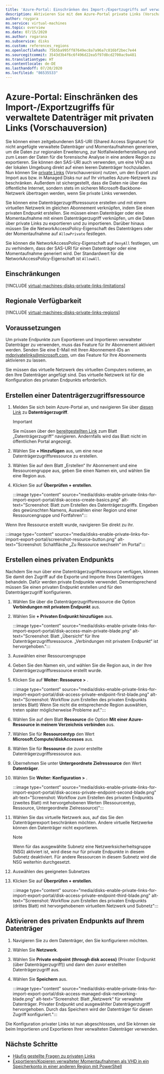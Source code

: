 ```yaml
---
title: 'Azure-Portal: Einschränken des Import-/Exportzugriffs auf verwaltete Datenträger mit privaten Links (Vorschauversion)'
description: Aktivieren Sie mit dem Azure-Portal private Links (Vorschauversion) für Ihre verwalteten Datenträger. Dadurch können Sie Datenträger nur innerhalb Ihres virtuellen Netzwerks sicher exportieren und importieren.
author: roygara
ms.service: virtual-machines
ms.topic: overview
ms.date: 07/15/2020
ms.author: rogarana
ms.subservice: disks
ms.custom: references_regions
ms.openlocfilehash: 75b5ba995ff87649ec8a7a96a7c816bf2bec7e44
ms.sourcegitcommit: 3543d3b4f6c6f496d22ea5f97d8cd2700ac9a481
ms.translationtype: HT
ms.contentlocale: de-DE
ms.lasthandoff: 07/20/2020
ms.locfileid: "86535533"
---
```

# <a name="azure-portal---restrict-importexport-access-for-managed-disks-with-private-links-preview"></a>Azure-Portal: Einschränken des Import-/Exportzugriffs für verwaltete Datenträger mit privaten Links (Vorschauversion)

Sie können einen zeitgebundenen SAS-URI (Shared Access Signature) für nicht angefügte verwaltete Datenträger und Momentaufnahmen generieren, um die Daten zur regionalen Erweiterung, zur Notfallwiederherstellung und zum Lesen der Daten für die forensische Analyse in eine andere Region zu exportieren. Sie können den SAS-URI auch verwenden, um eine VHD aus der lokalen Umgebung direkt auf einen leeren Datenträger hochzuladen.  Nun können Sie [private Links](../private-link/private-link-overview.md) (Vorschauversion) nutzen, um den Export und Import aus bzw. in Managed Disks nur auf Ihr virtuelles Azure-Netzwerk zu beschränken. Außerdem ist sichergestellt, dass die Daten nie über das öffentliche Internet, sondern stets im sicheren Microsoft-Backbone-Netzwerk übertragen werden, wenn Sie private Links verwenden. 

Sie können eine Datenträgerzugriffsressource erstellen und mit einem virtuellen Netzwerk im gleichen Abonnement verknüpfen, indem Sie einen privaten Endpunkt erstellen. Sie müssen einen Datenträger oder eine Momentaufnahme mit einem Datenträgerzugriff verknüpfen, um die Daten über private Links zu exportieren und zu importieren. Darüber hinaus müssen Sie die NetworkAccessPolicy-Eigenschaft des Datenträgers oder der Momentaufnahme auf `AllowPrivate` festlegen. 

Sie können die NetworkAccessPolicy-Eigenschaft auf `DenyAll` festlegen, um zu verhindern, dass der SAS-URI für einen Datenträger oder eine Momentaufnahme generiert wird. Der Standardwert für die NetworkAccessPolicy-Eigenschaft ist `AllowAll`.

## <a name="limitations"></a>Einschränkungen

[!INCLUDE [virtual-machines-disks-private-links-limitations](../../includes/virtual-machines-disks-private-links-limitations.md)]

## <a name="regional-availability"></a>Regionale Verfügbarkeit

[!INCLUDE [virtual-machines-disks-private-links-regions](../../includes/virtual-machines-disks-private-links-regions.md)]

## <a name="prerequisites"></a>Voraussetzungen

Um private Endpunkte zum Exportieren und Importieren verwalteter Datenträger zu verwenden, muss das Feature für Ihr Abonnement aktiviert werden. Senden Sie eine E-Mail mit Ihren Abonnement-IDs an mdprivatelinks@microsoft.com, um das Feature für Ihre Abonnements aktivieren zu lassen.

Sie müssen das virtuelle Netzwerk des virtuellen Computers notieren, an den Ihre Datenträger angefügt sind. Das virtuelle Netzwerk ist für die Konfiguration des privaten Endpunkts erforderlich.

## <a name="create-a-disk-access-resource"></a>Erstellen einer Datenträgerzugriffsressource

1. Melden Sie sich beim Azure-Portal an, und navigieren Sie über [diesen Link](https://aka.ms/disksprivatelinks) zu **Datenträgerzugriff**.

    > [!IMPORTANT]
    > Sie müssen über den [bereitgestellten Link](https://aka.ms/disksprivatelinks) zum Blatt „Datenträgerzugriff“ navigieren. Andernfalls wird das Blatt nicht im öffentlichen Portal angezeigt.

1. Wählen Sie **+ Hinzufügen** aus, um eine neue Datenträgerzugriffsressource zu erstellen.
1. Wählen Sie auf dem Blatt „Erstellen“ Ihr Abonnement und eine Ressourcengruppe aus, geben Sie einen Namen ein, und wählen Sie eine Region aus.
1. Klicken Sie auf **Überprüfen + erstellen**.

    :::image type="content" source="media/disks-enable-private-links-for-import-export-portal/disk-access-create-basics.png" alt-text="Screenshot: Blatt zum Erstellen des Datenträgerzugriffs. Eingeben des gewünschten Namens, Auswählen einer Region und einer Ressourcengruppe und Fortfahren":::

Wenn Ihre Ressource erstellt wurde, navigieren Sie direkt zu ihr.

:::image type="content" source="media/disks-enable-private-links-for-import-export-portal/screenshot-resource-button.png" alt-text="Screenshot: Schaltfläche „Zu Ressource wechseln“ im Portal":::

## <a name="create-a-private-endpoint"></a>Erstellen eines privaten Endpunkts

Nachdem Sie nun über eine Datenträgerzugriffsressource verfügen, können Sie damit den Zugriff auf die Exporte und Importe Ihres Datenträgers behandeln. Dafür werden private Endpunkte verwendet. Dementsprechend müssen Sie einen privaten Endpunkt erstellen und für den Datenträgerzugriff konfigurieren.

1. Wählen Sie über die Datenträgerzugriffsressource die Option **Verbindungen mit privatem Endpunkt** aus.
1. Wählen Sie **+ Privaten Endpunkt hinzufügen** aus.

    :::image type="content" source="media/disks-enable-private-links-for-import-export-portal/disk-access-main-private-blade.png" alt-text="Screenshot: Blatt „Übersicht“ für Ihre Datenträgerzugriffsressource. „Verbindungen mit privatem Endpunkt“ ist hervorgehoben.":::

1. Auswählen einer Ressourcengruppe
1. Geben Sie den Namen ein, und wählen Sie die Region aus, in der Ihre Datenträgerzugriffsressource erstellt wurde.
1. Klicken Sie auf **Weiter: Ressource >** .

    :::image type="content" source="media/disks-enable-private-links-for-import-export-portal/disk-access-private-endpoint-first-blade.png" alt-text="Screenshot: Workflow zum Erstellen des privaten Endpunkts (erstes Blatt) Wenn Sie nicht die entsprechende Region auswählen, treten später möglicherweise Probleme auf.":::

1. Wählen Sie auf dem Blatt **Ressource** die Option **Mit einer Azure-Ressource in meinem Verzeichnis verbinden** aus.
1. Wählen Sie für **Ressourcentyp** den Wert **Microsoft.Compute/diskAccesses** aus.
1. Wählen Sie für **Ressource** die zuvor erstellte Datenträgerzugriffsressource aus.
1. Übernehmen Sie unter **Untergeordnete Zielressource** den Wert **Datenträger**.
1. Wählen Sie **Weiter: Konfiguration >** .

    :::image type="content" source="media/disks-enable-private-links-for-import-export-portal/disk-access-private-endpoint-second-blade.png" alt-text="Screenshot: Workflow zum Erstellen des privaten Endpunkts (zweites Blatt) mit hervorgehobenen Werten (Ressourcentyp, Ressource, Untergeordnete Zielressource)":::

1. Wählen Sie das virtuelle Netzwerk aus, auf das Sie den Datenträgerexport beschränken möchten. Andere virtuelle Netzwerke können den Datenträger nicht exportieren.

    > [!NOTE]
    > Wenn für das ausgewählte Subnetz eine Netzwerksicherheitsgruppe (NSG) aktiviert ist, wird diese nur für private Endpunkte in diesem Subnetz deaktiviert. Für andere Ressourcen in diesem Subnetz wird die NSG weiterhin durchgesetzt.

1. Auswählen des geeigneten Subnetzes
1. Klicken Sie auf **Überprüfen + erstellen**.

    :::image type="content" source="media/disks-enable-private-links-for-import-export-portal/disk-access-private-endpoint-third-blade.png" alt-text="Screenshot: Workflow zum Erstellen des privaten Endpunkts (drittes Blatt) mit hervorgehobenem virtuellem Netzwerk und Subnetz":::

## <a name="enable-private-endpoint-on-your-disk"></a>Aktivieren des privaten Endpunkts auf Ihrem Datenträger

1. Navigieren Sie zu dem Datenträger, den Sie konfigurieren möchten.
1. Wählen Sie **Netzwerk**.
1. Wählen Sie **Private endpoint (through disk access)** (Privater Endpunkt (über Datenträgerzugriff)) und dann den zuvor erstellten Datenträgerzugriff aus.
1. Wählen Sie **Speichern** aus.

    :::image type="content" source="media/disks-enable-private-links-for-import-export-portal/disk-access-managed-disk-networking-blade.png" alt-text="Screenshot: Blatt „Netzwerk“ für verwaltete Datenträger. Privater Endpunkt und ausgewählter Datenträgerzugriff hervorgehoben. Durch das Speichern wird der Datenträger für diesen Zugriff konfiguriert.":::

Die Konfiguration privater Links ist nun abgeschlossen, und Sie können sie beim Importieren und Exportieren Ihrer verwalteten Datenträger verwenden.

## <a name="next-steps"></a>Nächste Schritte

- [Häufig gestellte Fragen zu privaten Links](linux/faq-for-disks.md#private-links-for-securely-exporting-and-importing-managed-disks)
- [Exportieren/Kopieren verwalteter Momentaufnahmen als VHD in ein Speicherkonto in einer anderen Region mit PowerShell](scripts/virtual-machines-windows-powershell-sample-copy-snapshot-to-storage-account.md)